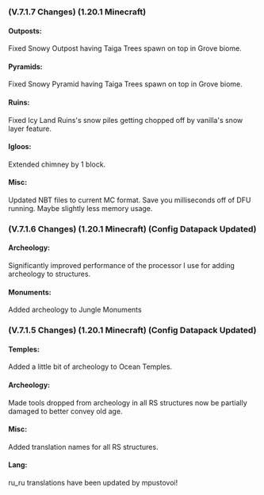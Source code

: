 ### **(V.7.1.7 Changes) (1.20.1 Minecraft)**

#### Outposts:
Fixed Snowy Outpost having Taiga Trees spawn on top in Grove biome.

#### Pyramids:
Fixed Snowy Pyramid having Taiga Trees spawn on top in Grove biome.

#### Ruins:
Fixed Icy Land Ruins's snow piles getting chopped off by vanilla's snow layer feature.

#### Igloos:
Extended chimney by 1 block.

#### Misc:
Updated NBT files to current MC format. Save you milliseconds off of DFU running. Maybe slightly less memory usage.


### **(V.7.1.6 Changes) (1.20.1 Minecraft) (Config Datapack Updated)**

#### Archeology:
Significantly improved performance of the processor I use for adding archeology to structures.

#### Monuments:
Added archeology to Jungle Monuments


### **(V.7.1.5 Changes) (1.20.1 Minecraft) (Config Datapack Updated)**

#### Temples:
Added a little bit of archeology to Ocean Temples.

#### Archeology:
Made tools dropped from archeology in all RS structures now be partially damaged to better convey old age.

#### Misc:
Added translation names for all RS structures.

#### Lang:
ru_ru translations have been updated by mpustovoi!